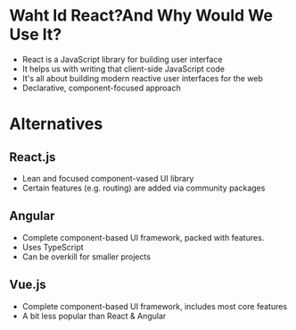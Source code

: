 # Waht Id React?And Why Would We Use It?
- React is a JavaScript library for building user interface
- It helps us with writing that client-side JavaScript code
- It's all about building modern reactive user interfaces for the web
- Declarative, component-focused approach

# Alternatives
## React.js
- Lean and focused component-vased UI library
- Certain features (e.g. routing) are added via community packages
## Angular
- Complete component-based UI framework, packed with features.
- Uses TypeScript
- Can be overkill for smaller projects
## Vue.js
- Complete component-based UI framework, includes most core features
- A bit less popular than React & Angular